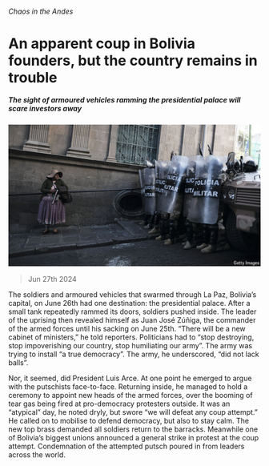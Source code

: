 ###### Chaos in the Andes

# An apparent coup in Bolivia founders, but the country remains in trouble 

##### The sight of armoured vehicles ramming the presidential palace will scare investors away 

![image](images/20240629_AMP003.jpg) 

> Jun 27th 2024 

The soldiers and armoured vehicles that swarmed through La Paz, Bolivia’s capital, on June 26th had one destination: the presidential palace. After a small tank repeatedly rammed its doors, soldiers pushed inside. The leader of the uprising then revealed himself as Juan José Zúñiga, the commander of the armed forces until his sacking on June 25th. “There will be a new cabinet of ministers,” he told reporters. Politicians had to “stop destroying, stop impoverishing our country, stop humiliating our army”. The army was trying to install “a true democracy”. The army, he underscored, “did not lack balls”.

Nor, it seemed, did President Luis Arce. At one point he emerged to argue with the putschists face-to-face. Returning inside, he managed to hold a ceremony to appoint new heads of the armed forces, over the booming of tear gas being fired at pro-democracy protesters outside. It was an “atypical” day, he noted dryly, but swore “we will defeat any coup attempt.” He called on  to mobilise to defend democracy, but also to stay calm. The new top brass demanded all soldiers return to the barracks. Meanwhile one of Bolivia’s biggest unions announced a general strike in protest at the coup attempt. Condemnation of the attempted putsch poured in from leaders across the world.

